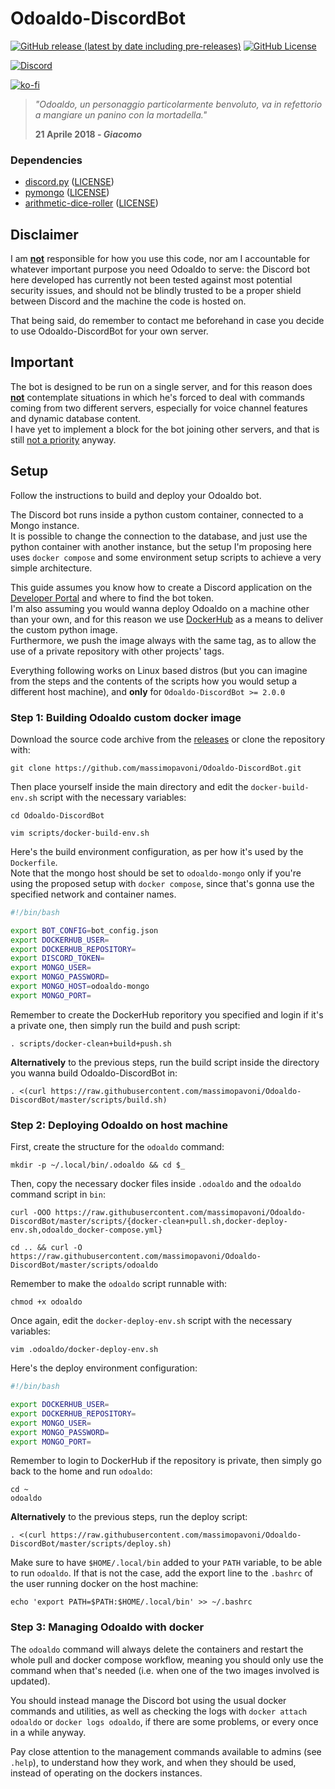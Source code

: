 # **Odoaldo-DiscordBot**
[![GitHub release (latest by date including pre-releases)](https://img.shields.io/github/v/release/massimopavoni/Odoaldo-DiscordBot?include_prereleases)](https://github.com/massimopavoni/Odoaldo-DiscordBot/releases)
[![GitHub License](https://img.shields.io/github/license/massimopavoni/Odoaldo-DiscordBot)](https://github.com/massimopavoni/Odoaldo-DiscordBot/blob/master/LICENSE)

[![Discord](https://img.shields.io/discord/926217143194886234?label=Join%20Not%20Declared%20Developers)](https://discord.gg/ZA76nJ3RsU)

[![ko-fi](https://ko-fi.com/img/githubbutton_sm.svg)](https://ko-fi.com/T6T8BD7A1)

> _"Odoaldo, un personaggio particolarmente benvoluto, va in refettorio a mangiare un panino con la mortadella."_
> 
> **21 Aprile 2018 - _Giacomo_**

### **Dependencies**
- [discord.py](https://pypi.org/project/discord.py/) ([LICENSE](https://github.com/Rapptz/discord.py/blob/master/LICENSE))
- [pymongo](https://pypi.org/project/pymongo/) ([LICENSE](https://github.com/mongodb/mongo-python-driver/blob/master/LICENSE))
- [arithmetic-dice-roller](https://pypi.org/project/arithmetic-dice-roller/) ([LICENSE](https://github.com/massimopavoni/arithmetic-dice-roller/blob/main/LICENSE))

## **Disclaimer**
I am <ins>**not**</ins> responsible for how you use this code, nor am I accountable for whatever important purpose you need Odoaldo to serve: the Discord bot here developed has currently not been tested against most potential security issues, and should not be blindly trusted to be a proper shield between Discord and the machine the code is hosted on.

That being said, do remember to contact me beforehand in case you decide to use Odoaldo-DiscordBot for your own server.

## **Important**
The bot is designed to be run on a single server, and for this reason does <ins>**not**</ins> contemplate situations in which he's forced to deal with commands coming from two different servers, especially for voice channel features and dynamic database content.<br>
I have yet to implement a block for the bot joining other servers, and that is still <ins>not a priority</ins> anyway.

## **Setup**
Follow the instructions to build and deploy your Odoaldo bot.

The Discord bot runs inside a python custom container, connected to a Mongo instance.<br>
It is possible to change the connection to the database, and just use the python container with another instance, but the setup I'm proposing here uses `docker compose` and some environment setup scripts to achieve a very simple architecture.

This guide assumes you know how to create a Discord application on the [Developer Portal](https://discord.com/developers/applications) and where to find the bot token.<br>
I'm also assuming you would wanna deploy Odoaldo on a machine other than your own, and for this reason we use [DockerHub](https://hub.docker.com/) as a means to deliver the custom python image.<br>
Furthermore, we push the image always with the same tag, as to allow the use of a private repository with other projects' tags.

Everything following works on Linux based distros (but you can imagine from the steps and the contents of the scripts how you would setup a different host machine), and **only** for `Odoaldo-DiscordBot >= 2.0.0`

### **Step 1:** Building Odoaldo custom docker image
Download the source code archive from the [releases](https://github.com/massimopavoni/Odoaldo-DiscordBot/releases) or clone the repository with:
```
git clone https://github.com/massimopavoni/Odoaldo-DiscordBot.git
```
Then place yourself inside the main directory and edit the `docker-build-env.sh` script with the necessary variables:
```
cd Odoaldo-DiscordBot

vim scripts/docker-build-env.sh
```
Here's the build environment configuration, as per how it's used by the `Dockerfile`.<br>
Note that the mongo host should be set to `odoaldo-mongo` only if you're using the proposed setup with `docker compose`, since that's gonna use the specified network and container names.
```bash
#!/bin/bash

export BOT_CONFIG=bot_config.json
export DOCKERHUB_USER=
export DOCKERHUB_REPOSITORY=
export DISCORD_TOKEN=
export MONGO_USER=
export MONGO_PASSWORD=
export MONGO_HOST=odoaldo-mongo
export MONGO_PORT=
```
Remember to create the DockerHub reporitory you specified and login if it's a private one, then simply run the build and push script:
```
. scripts/docker-clean+build+push.sh
```
**Alternatively** to the previous steps, run the build script inside the directory you wanna build Odoaldo-DiscordBot in:
```
. <(curl https://raw.githubusercontent.com/massimopavoni/Odoaldo-DiscordBot/master/scripts/build.sh)
```

### **Step 2:** Deploying Odoaldo on host machine
First, create the structure for the `odoaldo` command:
```
mkdir -p ~/.local/bin/.odoaldo && cd $_
```
Then, copy the necessary docker files inside `.odoaldo` and the `odoaldo` command script in `bin`:
```
curl -OOO https://raw.githubusercontent.com/massimopavoni/Odoaldo-DiscordBot/master/scripts/{docker-clean+pull.sh,docker-deploy-env.sh,odoaldo_docker-compose.yml}

cd .. && curl -O https://raw.githubusercontent.com/massimopavoni/Odoaldo-DiscordBot/master/scripts/odoaldo
```
Remember to make the `odoaldo` script runnable with:
```
chmod +x odoaldo
```
Once again, edit the `docker-deploy-env.sh` script with the necessary variables:
```
vim .odoaldo/docker-deploy-env.sh
```
Here's the deploy environment configuration:
```bash
#!/bin/bash

export DOCKERHUB_USER=
export DOCKERHUB_REPOSITORY=
export MONGO_USER=
export MONGO_PASSWORD=
export MONGO_PORT=
```
Remember to login to DockerHub if the repository is private, then simply go back to the home and run `odoaldo`:
```
cd ~
odoaldo
```
**Alternatively** to the previous steps, run the deploy script:
```
. <(curl https://raw.githubusercontent.com/massimopavoni/Odoaldo-DiscordBot/master/scripts/deploy.sh)
```
Make sure to have `$HOME/.local/bin` added to your `PATH` variable, to be able to run `odoaldo`. If that is not the case, add the export line to the `.bashrc` of the user running docker on the host machine:
```
echo 'export PATH=$PATH:$HOME/.local/bin' >> ~/.bashrc
```

### **Step 3:** Managing Odoaldo with docker
The `odoaldo` command will always delete the containers and restart the whole pull and docker compose workflow, meaning you should only use the command when that's needed (i.e. when one of the two images involved is updated).

You should instead manage the Discord bot using the usual docker commands and utilities, as well as checking the logs with `docker attach odoaldo` or `docker logs odoaldo`, if there are some problems, or every once in a while anyway.

Pay close attention to the management commands available to admins (see `.help`), to understand how they work, and when they should be used, instead of operating on the dockers instances.
